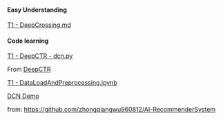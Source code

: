 #### Easy Understanding

[T1 - DeepCrossing.md](https://github.com/frankyangdev/aliyun-tianchi-DeepRecommendationModelLearning/blob/main/T1%20-%20DeepCrossing.md)

#### Code learning 

[T1 - DeepCTR - dcn.py](https://github.com/frankyangdev/aliyun-tianchi-DeepRecommendationModelLearning/blob/main/T1%20-%20DeepCTR%20-%20dcn.py)

From [DeepCTR](https://github.com/shenweichen/DeepCTR)


[T1 - DataLoadAndPreprocessing.ipynb](https://github.com/frankyangdev/aliyun-tianchi-DeepRecommendationModelLearning/blob/main/T1%20-%20DataLoadAndPreprocessing.ipynb)


[DCN Demo](https://github.com/frankyangdev/AI-RecommenderSystem/tree/master/DeepCross)

from: https://github.com/zhongqiangwu960812/AI-RecommenderSystem

